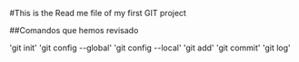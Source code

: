 #This is the Read me file of my first GIT project

##Comandos que hemos revisado

'git init'
'git config --global'
'git config --local'
'git add'
'git commit'
'git log'